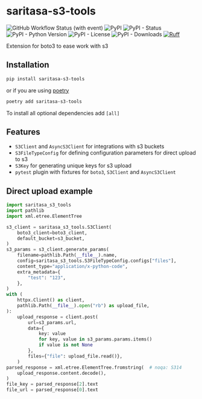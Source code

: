 # saritasa-s3-tools

![GitHub Workflow Status (with event)](https://img.shields.io/github/actions/workflow/status/saritasa-nest/saritasa-s3-tools/checks.yml)
![PyPI](https://img.shields.io/pypi/v/saritasa-s3-tools)
![PyPI - Status](https://img.shields.io/pypi/status/saritasa-s3-tools)
![PyPI - Python Version](https://img.shields.io/pypi/pyversions/saritasa-s3-tools)
![PyPI - License](https://img.shields.io/pypi/l/saritasa-s3-tools)
![PyPI - Downloads](https://img.shields.io/pypi/dm/saritasa-s3-tools)
[![Ruff](https://img.shields.io/endpoint?url=https://raw.githubusercontent.com/astral-sh/ruff/main/assets/badge/v2.json)](https://github.com/astral-sh/ruff)

Extension for boto3 to ease work with s3

## Installation

```bash
pip install saritasa-s3-tools
```

or if you are using [poetry](https://python-poetry.org/)

```bash
poetry add saritasa-s3-tools
```

To install all optional dependencies add `[all]`

## Features

* `S3Client` and `AsyncS3Client` for integrations with s3 buckets
* `S3FileTypeConfig` for defining configuration parameters for direct upload to s3
* `S3Key` for generating unique keys for s3 upload
* `pytest` plugin with fixtures for `boto3`, `S3Client` and `AsyncS3Client`

## Direct upload example

```python
import saritasa_s3_tools
import pathlib
import xml.etree.ElementTree

s3_client = saritasa_s3_tools.S3Client(
    boto3_client=boto3_client,
    default_bucket=s3_bucket,
)
s3_params = s3_client.generate_params(
    filename=pathlib.Path(__file__).name,
    config=saritasa_s3_tools.S3FileTypeConfig.configs["files"],
    content_type="application/x-python-code",
    extra_metadata={
        "test": "123",
    },
)
with (
    httpx.Client() as client,
    pathlib.Path(__file__).open("rb") as upload_file,
):
    upload_response = client.post(
        url=s3_params.url,
        data={
            key: value
            for key, value in s3_params.params.items()
            if value is not None
        },
        files={"file": upload_file.read()},
    )
parsed_response = xml.etree.ElementTree.fromstring(  # noqa: S314
    upload_response.content.decode(),
)
file_key = parsed_response[2].text
file_url = parsed_response[0].text
```
